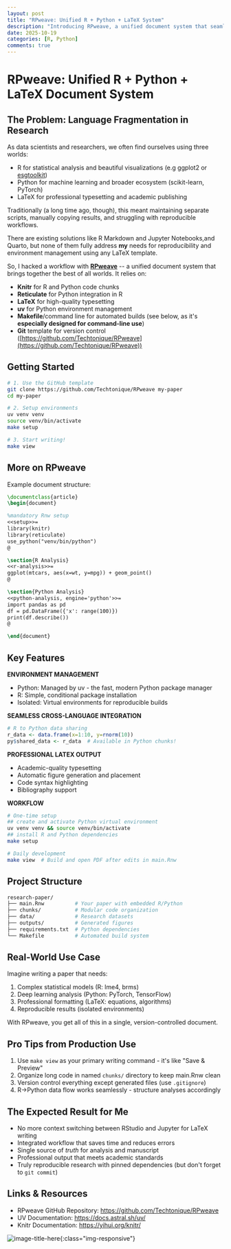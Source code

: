```yaml
---
layout: post
title: "RPweave: Unified R + Python + LaTeX System"
description: "Introducing RPweave, a unified document system that seamlessly integrates R, Python, and LaTeX for reproducible research and professional typesetting."
date: 2025-10-19
categories: [R, Python]
comments: true
---
```


# RPweave: Unified R + Python + LaTeX Document System

## The Problem: Language Fragmentation in Research

As data scientists and researchers, we often find ourselves using three worlds:

- R for statistical analysis and beautiful visualizations (e.g ggplot2 or [esgtoolkit](https://thierrymoudiki.github.io/blog/2025/09/21/r/synthetic-copulas))
- Python for machine learning and broader ecosystem (scikit-learn, PyTorch)
- LaTeX for professional typesetting and academic publishing

Traditionally (a long time ago, though), this meant maintaining separate scripts, manually copying results, and struggling with reproducible workflows. 

There are existing solutions like R Markdown and Jupyter Notebooks,and Quarto, but none of them fully address **my** needs for reproducibility and environment management using any LaTeX template.

So, I hacked a workflow with [**RPweave**](https://github.com/Techtonique/RPweave) -- a unified document system that brings together the best of all worlds. It relies on:
- **Knitr** for R and Python code chunks
- **Reticulate** for Python integration in R
- **LaTeX** for high-quality typesetting
- **uv** for Python environment management
- **Makefile**/command line for automated builds (see below, as it's **especially designed for command-line use**)
- **Git** template for version control ([https://github.com/Techtonique/RPweave](https://github.com/Techtonique/RPweave))

## Getting Started

```bash
# 1. Use the GitHub template
git clone https://github.com/Techtonique/RPweave my-paper
cd my-paper

# 2. Setup environments
uv venv venv
source venv/bin/activate
make setup

# 3. Start writing!
make view
```

## More on RPweave

Example document structure:

```latex
\documentclass{article}
\begin{document}

%mandatory Rnw setup
<<setup>>=
library(knitr)
library(reticulate)
use_python("venv/bin/python")
@

\section{R Analysis}
<<r-analysis>>=
ggplot(mtcars, aes(x=wt, y=mpg)) + geom_point()
@

\section{Python Analysis}  
<<python-analysis, engine='python'>>=
import pandas as pd
df = pd.DataFrame({'x': range(100)})
print(df.describe())
@

\end{document}
```

## Key Features

**ENVIRONMENT MANAGEMENT**

- Python: Managed by uv - the fast, modern Python package manager
- R: Simple, conditional package installation  
- Isolated: Virtual environments for reproducible builds

**SEAMLESS CROSS-LANGUAGE INTEGRATION**

```R
# R to Python data sharing
r_data <- data.frame(x=1:10, y=rnorm(10))
py$shared_data <- r_data  # Available in Python chunks!
```

**PROFESSIONAL LATEX OUTPUT**

- Academic-quality typesetting
- Automatic figure generation and placement
- Code syntax highlighting
- Bibliography support

**WORKFLOW**

```bash 
# One-time setup
## create and activate Python virtual environment
uv venv venv && source venv/bin/activate
## install R and Python dependencies
make setup

# Daily development  
make view  # Build and open PDF after edits in main.Rnw
```

## Project Structure

```bash 
research-paper/
├── main.Rnw          # Your paper with embedded R/Python
├── chunks/           # Modular code organization
├── data/             # Research datasets  
├── outputs/          # Generated figures
├── requirements.txt  # Python dependencies
└── Makefile          # Automated build system
```

## Real-World Use Case

Imagine writing a paper that needs:

1. Complex statistical models (R: lme4, brms)
2. Deep learning analysis (Python: PyTorch, TensorFlow)
3. Professional formatting (LaTeX: equations, algorithms)  
4. Reproducible results (isolated environments)

With RPweave, you get all of this in a single, version-controlled document.

## Pro Tips from Production Use

1. Use `make view` as your primary writing command - it's like "Save & Preview"
2. Organize long code in named `chunks/` directory to keep main.Rnw clean
3. Version control everything except generated files (use `.gitignore`)
4. R→Python data flow works seamlessly - structure analyses accordingly

## The Expected Result for Me 

- No more context switching between RStudio and Jupyter for LaTeX writing
- Integrated workflow that saves time and reduces errors
- Single source of _truth_ for analysis and manuscript  
- Professional output that meets academic standards
- Truly reproducible research with pinned dependencies (but don't forget to `git commit`)

## Links & Resources

- RPweave GitHub Repository: https://github.com/Techtonique/RPweave
- UV Documentation: https://docs.astral.sh/uv/
- Knitr Documentation: https://yihui.org/knitr/

![image-title-here]({{base}}/images/2025-10-20/2025-10-20-image1.png){:class="img-responsive"}

